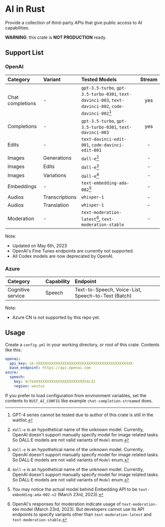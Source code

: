 # AI in Rust

Provide a collection of third-party APIs that give public access to AI capabilities.

**WARNING**: this crate is **NOT PRODUCTION** ready.

## Support List

### OpenAI

| Category         | Variant        | Tested Models            | Stream |
| :--------------- | :------------- | :----------------------- | :----: |
| Chat completions | -              | `gpt-3.5-turbo`, `gpt-3.5-turbo-0301`, `text-davinci-003`, `text-davinci-002`, `code-davinci-002`[^note_3] | yes    |
| Completions      | -              | `gpt-3.5-turbo`, `gpt-3.5-turbo-0301`, `text-davinci-003`       | yes    |
| Edits            | -              | `text-davinci-edit-001`, `code-davinci-edit-001`  | -      |
| Images           | Generations    | `dall-e`[^note_1]        | -      |
| Images           | Edits          | `dall-e`[^note_1]        | -      |
| Images           | Variations     | `dall-e`[^note_1]        | -      |
| Embeddings       | -              | `text-embedding-ada-002`[^note_4] | -      |
| Audios           | Transcriptions | `whisper-1`              | -      |
| Audios           | Translation    | `whisper-1`              | -      |
| Moderation       | -              | `text-moderation-latest`[^note_2], `text-moderation-stable` | -      |

Note:
- Updated on May 6th, 2023
- OpenAI's Fine Tunes endpoints are currently not supported.
- All Codex models are now deprecated by OpenAI.

### Azure

| Category          | Capability | Endpoint       |
| :---------------- | :--------- | :------------- |
| Cognitive service | Speech     | Text-to-Speech, Voice-List, Speech-to-Text (Batch) |

Note: 
- Azure CN is not supported by this repo yet.

## Usage

Create a `config.yml` in your working directory, or root of this crate. Contents like this:

```yaml
openai:
  api_key: sk-XXXXXXXXXXXXXXXXXXXXXXXXXXXXXXXXXXXXXXXXXXXX
  base_endpoint: https://api.openai.com
azure:
  speech:
    key: 4c7eXXXXXXXXXXXXXXXXXXXXXXX54c32
    region: westus
```

If you prefer to load configuration from environment variables, set the contents to `RUST_AI_CONFIG` like example `chat-completion-streamed` does.

[^note_1]: `dall-e` is an hypothetical name of the unknown model. Currently, OpenAI doesn't support manually specify model for image related tasks. So DALL·E models are not valid variants of `Model` enum.

[^note_2]: OpenAI's responses for moderation indicate usage of `text-moderation-004` model (March 23rd, 2023). But developers cannot use its API endpoints to specify variants other than `text-moderation-latest` and `text-moderation-stable`.

[^note_3]: GPT-4 series cannot be tested due to author of this crate is still in the waitlist.

[^note_4]: You may notice the actual model behind Embedding API to be `text-embedding-ada-002-v2` (March 23rd, 2023).